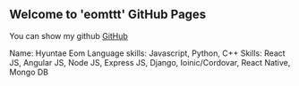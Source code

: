## Welcome to 'eomttt' GitHub Pages

You can show my github [GitHub](https://github.com/eomttt)

Name: Hyuntae Eom
Language skills: Javascript, Python, C++
Skills: React JS, Angular JS, Node JS, Express JS, Django, Ioinic/Cordovar, React Native, Mongo DB
